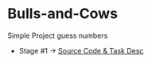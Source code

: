 # Bulls-and-Cows

Simple Project guess numbers

- Stage #1 -> [Source Code & Task Desc](https://github.com/amirelkased/Bulls-and-Cows/tree/main/src/Stage1)
